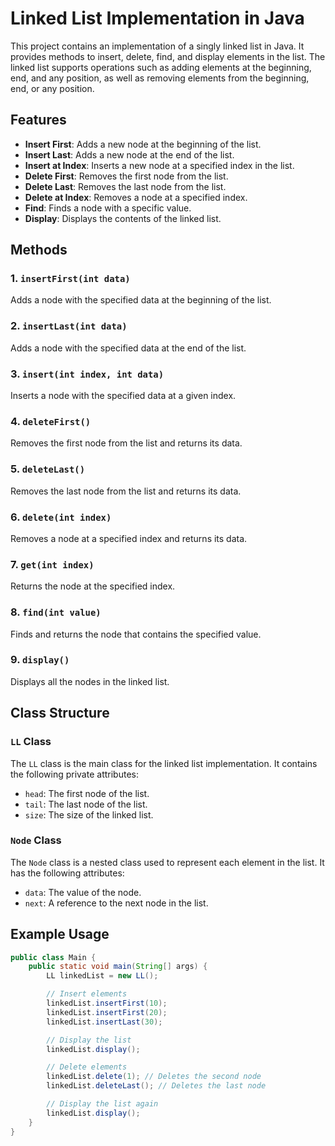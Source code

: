 # Linked List Implementation in Java

This project contains an implementation of a singly linked list in Java. It provides methods to insert, delete, find, and display elements in the list. The linked list supports operations such as adding elements at the beginning, end, and any position, as well as removing elements from the beginning, end, or any position.

## Features

- **Insert First**: Adds a new node at the beginning of the list.
- **Insert Last**: Adds a new node at the end of the list.
- **Insert at Index**: Inserts a new node at a specified index in the list.
- **Delete First**: Removes the first node from the list.
- **Delete Last**: Removes the last node from the list.
- **Delete at Index**: Removes a node at a specified index.
- **Find**: Finds a node with a specific value.
- **Display**: Displays the contents of the linked list.

## Methods

### 1. `insertFirst(int data)`
Adds a node with the specified data at the beginning of the list.

### 2. `insertLast(int data)`
Adds a node with the specified data at the end of the list.

### 3. `insert(int index, int data)`
Inserts a node with the specified data at a given index.

### 4. `deleteFirst()`
Removes the first node from the list and returns its data.

### 5. `deleteLast()`
Removes the last node from the list and returns its data.

### 6. `delete(int index)`
Removes a node at a specified index and returns its data.

### 7. `get(int index)`
Returns the node at the specified index.

### 8. `find(int value)`
Finds and returns the node that contains the specified value.

### 9. `display()`
Displays all the nodes in the linked list.

## Class Structure

### `LL` Class
The `LL` class is the main class for the linked list implementation. It contains the following private attributes:
- `head`: The first node of the list.
- `tail`: The last node of the list.
- `size`: The size of the linked list.

### `Node` Class
The `Node` class is a nested class used to represent each element in the list. It has the following attributes:
- `data`: The value of the node.
- `next`: A reference to the next node in the list.

## Example Usage

```java
public class Main {
    public static void main(String[] args) {
        LL linkedList = new LL();

        // Insert elements
        linkedList.insertFirst(10);
        linkedList.insertFirst(20);
        linkedList.insertLast(30);

        // Display the list
        linkedList.display();

        // Delete elements
        linkedList.delete(1); // Deletes the second node
        linkedList.deleteLast(); // Deletes the last node

        // Display the list again
        linkedList.display();
    }
}
